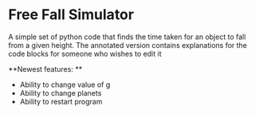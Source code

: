 # Free Fall Simulator
A simple set of python code that finds the time taken for an object to fall from a given height.
The annotated version contains explanations for the code blocks for someone who wishes to edit it

**Newest features: **
- Ability to change value of g
- Ability to change planets
- Ability to restart program
